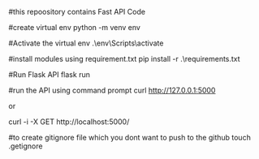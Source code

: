 #this repoository contains Fast API Code

#create virtual env
python -m venv env

#Activate the virtual env
.\env\Scripts\activate

#install modules using requirement.txt
pip install -r .\requirements.txt
	
	
#Run Flask API
flask run

#run the API using command prompt
curl http://127.0.0.1:5000

or

curl -i -X GET http://localhost:5000/

#to create gitignore file which you dont want to push to the github
touch .getignore
